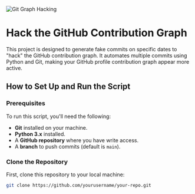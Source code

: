
![Git Graph Hacking](banner.jpeg)

# Hack the GitHub Contribution Graph

This project is designed to generate fake commits on specific dates to "hack" the GitHub contribution graph. It automates multiple commits using Python and Git, making your GitHub profile contribution graph appear more active.

## How to Set Up and Run the Script

### Prerequisites
To run this script, you'll need the following:
- **Git** installed on your machine.
- **Python 3.x** installed.
- A **GitHub repository** where you have write access.
- A **branch** to push commits (default is `main`).

### Clone the Repository
First, clone this repository to your local machine:

```bash
git clone https://github.com/yourusername/your-repo.git
